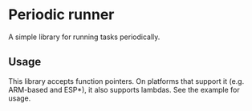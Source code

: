 # Periodic runner

A simple library for running tasks periodically.

## Usage

This library accepts function pointers. On platforms that support it (e.g.
ARM-based and ESP\*), it also supports lambdas. See the example for usage.
